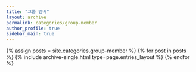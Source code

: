 ```yaml
---
title: "그룹 멤버"
layout: archive
permalink: categories/group-member
author_profile: true
sidebar_main: true
---
```



{% assign posts = site.categories.group-member %}
{% for post in posts %} {% include archive-single.html type=page.entries_layout %} {% endfor %}
